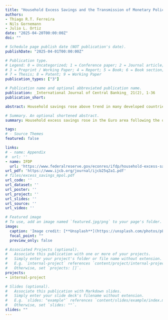 ```yaml
---
title: "Household Excess Savings and the Transmission of Monetary Policy"
authors:
- Thiago R.T. Ferreira
- Nils Gornemann
- Julio L. Ortiz
date: "2025-04-20T00:00:00Z"
doi: ""

# Schedule page publish date (NOT publication's date).
publishDate: "2025-04-01T00:00:00Z"

# Publication type.
# Legend: 0 = Uncategorized; 1 = Conference paper; 2 = Journal article;
# 3 = Preprint / Working Paper; 4 = Report; 5 = Book; 6 = Book section;
# 7 = Thesis; 8 = Patent; 9 = Working Paper
publication_types: ["3"]

# Publication name and optional abbreviated publication name.
publication: _International Journal of Central Banking_ 21(2), 1-36
publication_short: 

abstract: Household savings rose above trend in many developed countries after the onset of COVID-19. Given its link to aggregate consumption, the presence of these ``excess savings’’ has raised questions about their implications for the transmission of monetary policy. Using a panel of euro-area economies and high-frequency monetary policy shocks, we document that household excess savings dampen the effects of monetary policy on economic activity and inflation, especially during the pandemic period. To rationalize our empirical findings, we build a New Keynesian model in which households use savings to self-insure against counter-cyclical unemployment and consumption risk.

# Summary. An optional shortened abstract.
summary: Household excess savings rose in the Euro area following the onset of the COVID-19 pandemic. We show that the presence of these excess savings dampens the transmission of monetary policy.

tags:
# - Source Themes
featured: false

links:
# - name: Appendix
#  url: ''
- name: IFDP 
  url: 'https://www.federalreserve.gov/econres/ifdp/household-excess-savings-and-the-transmission-of-monetary-policy.htm'
url_pdf: 'https://www.ijcb.org/journal/ijcb25q2a1.pdf'
# files/excess_savings_mpol.pdf
url_code: ''
url_dataset: ''
url_poster: ''
url_project: ''
url_slides: ''
url_source: ''
url_video: ''

# Featured image
# To use, add an image named `featured.jpg/png` to your page's folder. 
image:
  caption: 'Image credit: [**Unsplash**](https://unsplash.com/photos/pLCdAaMFLTE)'
  focal_point: ""
  preview_only: false

# Associated Projects (optional).
#   Associate this publication with one or more of your projects.
#   Simply enter your project's folder or file name without extension.
#   E.g. `internal-project` references `content/project/internal-project/index.md`.
#   Otherwise, set `projects: []`.
projects:
- internal-project

# Slides (optional).
#   Associate this publication with Markdown slides.
#   Simply enter your slide deck's filename without extension.
#   E.g. `slides: "example"` references `content/slides/example/index.md`.
#   Otherwise, set `slides: ""`.
slides: ""
---
```


